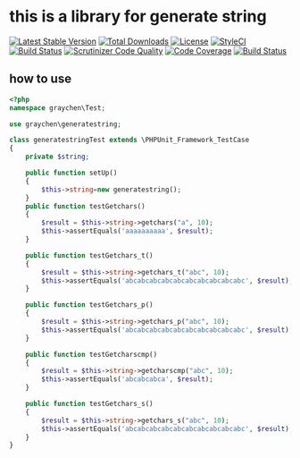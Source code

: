 # this is a library for generate string
[![Latest Stable Version](https://poser.pugx.org/graychen/generatestring/version)](https://packagist.org/packages/graychen/generatestring)
[![Total Downloads](https://poser.pugx.org/graychen/generatestring/downloads)](https://packagist.org/packages/graychen/generatestring)
[![License](https://poser.pugx.org/graychen/generatestring/license)](https://packagist.org/packages/graychen/generatestring)
[![StyleCI](https://styleci.io/repos/92368125/shield?branch=master)](https://styleci.io/repos/92368125)
[![Build Status](https://travis-ci.org/Graychen/yii2-post.svg?branch=master)](https://travis-ci.org/Graychen/yii2-post)
[![Scrutinizer Code Quality](https://scrutinizer-ci.com/g/Graychen/generatestring/badges/quality-score.png?b=master)](https://scrutinizer-ci.com/g/Graychen/generatestring/?branch=master)
[![Code Coverage](https://scrutinizer-ci.com/g/Graychen/generatestring/badges/coverage.png?b=master)](https://scrutinizer-ci.com/g/Graychen/generatestring/?branch=master)
[![Build Status](https://scrutinizer-ci.com/g/Graychen/generatestring/badges/build.png?b=master)](https://scrutinizer-ci.com/g/Graychen/generatestring/build-status/master)



## how to use
``` php
<?php
namespace graychen\Test;

use graychen\generatestring;

class generatestringTest extends \PHPUnit_Framework_TestCase
{
    private $string;

    public function setUp()
    {
        $this->string=new generatestring();
    }
    public function testGetchars()
    {
        $result = $this->string->getchars("a", 10);
        $this->assertEquals('aaaaaaaaaa', $result);
    }

    public function testGetchars_t()
    {
        $result = $this->string->getchars_t("abc", 10);
        $this->assertEquals('abcabcabcabcabcabcabcabcabcabc', $result);
    }

    public function testGetchars_p()
    {
        $result = $this->string->getchars_p("abc", 10);
        $this->assertEquals('abcabcabcabcabcabcabcabcabcabc', $result);
    }

    public function testGetcharscmp()
    {
        $result = $this->string->getcharscmp("abc", 10);
        $this->assertEquals('abcabcabca', $result);
    }

    public function testGetchars_s()
    {
        $result = $this->string->getchars_s("abc", 10);
        $this->assertEquals('abcabcabcabcabcabcabcabcabcabc', $result);
    }
}   

```